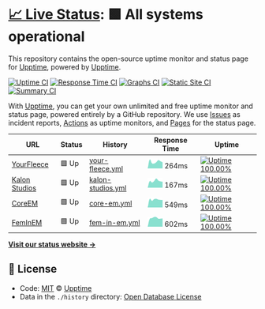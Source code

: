 # [📈 Live Status](https://upptime.github.io/upptime): <!--live status--> **🟩 All systems operational**

This repository contains the open-source uptime monitor and status page for [Upptime](https://upptime.js.org), powered by [Upptime](https://github.com/upptime/upptime).

[![Uptime CI](https://github.com/koj-co/upptime/workflows/Uptime%20CI/badge.svg)](https://github.com/koj-co/upptime/actions?query=workflow%3A%22Uptime+CI%22)
[![Response Time CI](https://github.com/koj-co/upptime/workflows/Response%20Time%20CI/badge.svg)](https://github.com/koj-co/upptime/actions?query=workflow%3A%22Response+Time+CI%22)
[![Graphs CI](https://github.com/koj-co/upptime/workflows/Graphs%20CI/badge.svg)](https://github.com/koj-co/upptime/actions?query=workflow%3A%22Graphs+CI%22)
[![Static Site CI](https://github.com/koj-co/upptime/workflows/Static%20Site%20CI/badge.svg)](https://github.com/koj-co/upptime/actions?query=workflow%3A%22Static+Site+CI%22)
[![Summary CI](https://github.com/koj-co/upptime/workflows/Summary%20CI/badge.svg)](https://github.com/koj-co/upptime/actions?query=workflow%3A%22Summary+CI%22)

With [Upptime](https://upptime.js.org), you can get your own unlimited and free uptime monitor and status page, powered entirely by a GitHub repository. We use [Issues](https://github.com/upptime/upptime/issues) as incident reports, [Actions](https://github.com/upptime/upptime/actions) as uptime monitors, and [Pages](https://upptime.github.io/upptime) for the status page.

<!--start: status pages-->
<!-- This summary is generated by Upptime (https://github.com/upptime/upptime) -->
<!-- Do not edit this manually, your changes will be overwritten -->

| URL                                       | Status | History                                                                                               | Response Time                                                                      | Uptime                                                                                                                                                                                                               |
| ----------------------------------------- | ------ | ----------------------------------------------------------------------------------------------------- | ---------------------------------------------------------------------------------- | -------------------------------------------------------------------------------------------------------------------------------------------------------------------------------------------------------------------- |
| [YourFleece](https://yourfleece.com)      | 🟩 Up  | [your-fleece.yml](https://github.com/shamoon/mswd-upptime/commits/master/history/your-fleece.yml)     | <img alt="Response time graph" src="./graphs/your-fleece.png" height="20"> 264ms   | [![Uptime 100.00%](https://img.shields.io/endpoint?url=https%3A%2F%2Fraw.githubusercontent.com%2Fshamoon%2Fmswd-upptime%2Fmaster%2Fapi%2Fyour-fleece%2Fuptime.json)](https://status.mswd.io/history/your-fleece)     |
| [Kalon Studios](https://kalonstudios.com) | 🟩 Up  | [kalon-studios.yml](https://github.com/shamoon/mswd-upptime/commits/master/history/kalon-studios.yml) | <img alt="Response time graph" src="./graphs/kalon-studios.png" height="20"> 167ms | [![Uptime 100.00%](https://img.shields.io/endpoint?url=https%3A%2F%2Fraw.githubusercontent.com%2Fshamoon%2Fmswd-upptime%2Fmaster%2Fapi%2Fkalon-studios%2Fuptime.json)](https://status.mswd.io/history/kalon-studios) |
| [CoreEM](https://coreem.net)              | 🟩 Up  | [core-em.yml](https://github.com/shamoon/mswd-upptime/commits/master/history/core-em.yml)             | <img alt="Response time graph" src="./graphs/core-em.png" height="20"> 549ms       | [![Uptime 100.00%](https://img.shields.io/endpoint?url=https%3A%2F%2Fraw.githubusercontent.com%2Fshamoon%2Fmswd-upptime%2Fmaster%2Fapi%2Fcore-em%2Fuptime.json)](https://status.mswd.io/history/core-em)             |
| [FemInEM](https://feminem.org)            | 🟩 Up  | [fem-in-em.yml](https://github.com/shamoon/mswd-upptime/commits/master/history/fem-in-em.yml)         | <img alt="Response time graph" src="./graphs/fem-in-em.png" height="20"> 602ms     | [![Uptime 100.00%](https://img.shields.io/endpoint?url=https%3A%2F%2Fraw.githubusercontent.com%2Fshamoon%2Fmswd-upptime%2Fmaster%2Fapi%2Ffem-in-em%2Fuptime.json)](https://status.mswd.io/history/fem-in-em)         |

<!--end: status pages-->

[**Visit our status website →**](https://status.mswd.io)

## 📄 License

- Code: [MIT](./LICENSE) © [Upptime](https://upptime.js.org)
- Data in the `./history` directory: [Open Database License](https://opendatacommons.org/licenses/odbl/1-0/)
